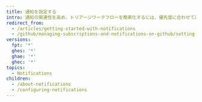 ```yaml
---
title: 通知を設定する
intro: 通知の関連性を高め、トリアージワークフローを簡素化するには、優先度に合わせて通知を設定します。
redirect_from:
  - /articles/getting-started-with-notifications
  - /github/managing-subscriptions-and-notifications-on-github/setting-up-notifications
versions:
  fpt: '*'
  ghes: '*'
  ghae: '*'
  ghec: '*'
topics:
  - Notifications
children:
  - /about-notifications
  - /configuring-notifications
---
```


